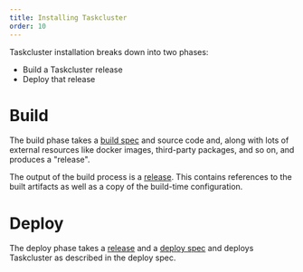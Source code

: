 ```yaml
---
title: Installing Taskcluster
order: 10
---
```


Taskcluster installation breaks down into two phases:

 * Build a Taskcluster release
 * Deploy that release

# Build

The build phase takes a [build spec](./build-spec) and source code and, along with lots of external resources like docker images, third-party packages, and so on, and produces a "release".

The output of the build process is a [release](./release).
This contains references to the built artifacts as well as a copy of the build-time configuration.

# Deploy

The deploy phase takes a [release](./release) and a [deploy spec](./deploy-spec) and deploys Taskcluster as described in the deploy spec.
